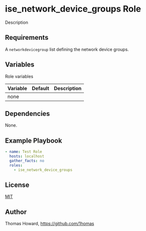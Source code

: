 # ise_network_device_groups Role

Description

## Requirements

A `networkdevicegroup` list defining the network device groups.

## Variables

Role variables

| Variable | Default | Description |
| -------- | ------- | ----------- |
| none     |         |             |

## Dependencies

None.

## Example Playbook

```yaml
- name: Test Role 
  hosts: localhost
  gather_facts: no
  roles:
    - ise_network_device_groups
```

## License

[MIT](https://mit-license.org/)

## Author

Thomas Howard, <https://github.com/1homas>
